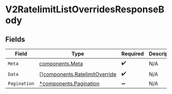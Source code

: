 # V2RatelimitListOverridesResponseBody


## Fields

| Field                                                                          | Type                                                                           | Required                                                                       | Description                                                                    |
| ------------------------------------------------------------------------------ | ------------------------------------------------------------------------------ | ------------------------------------------------------------------------------ | ------------------------------------------------------------------------------ |
| `Meta`                                                                         | [components.Meta](../../models/components/meta.md)                             | :heavy_check_mark:                                                             | N/A                                                                            |
| `Data`                                                                         | [][components.RatelimitOverride](../../models/components/ratelimitoverride.md) | :heavy_check_mark:                                                             | N/A                                                                            |
| `Pagination`                                                                   | [*components.Pagination](../../models/components/pagination.md)                | :heavy_minus_sign:                                                             | N/A                                                                            |